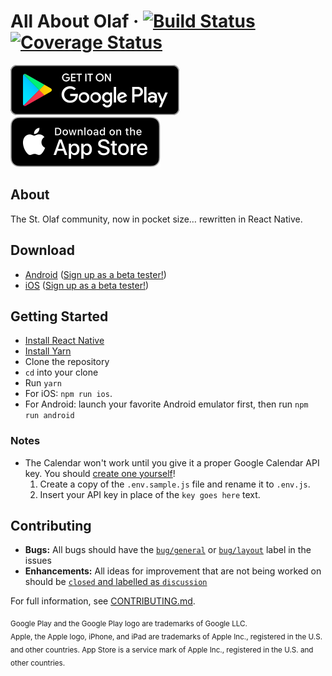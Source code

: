 # All About Olaf &middot; [![Build Status](https://travis-ci.org/StoDevX/AAO-React-Native.svg?branch=master)](https://travis-ci.org/StoDevX/AAO-React-Native) [![Coverage Status](https://coveralls.io/repos/github/StoDevX/AAO-React-Native/badge.svg)](https://coveralls.io/github/StoDevX/AAO-React-Native)

<img alt="Get it on Google Play" src="images/get_google_play.svg" /></a> <img alt="Download on the App Store" src="images/get_app_store.svg" />

## About

The St. Olaf community, now in pocket size… rewritten in React Native.

## Download

- [Android](https://play.google.com/store/apps/details?id=com.allaboutolaf) ([Sign up as a beta tester!](https://play.google.com/apps/testing/com.allaboutolaf))
- [iOS](https://itunes.apple.com/us/app/all-about-olaf/id938588319) ([Sign up as a beta tester!](https://boarding-aao.herokuapp.com))

## Getting Started

- [Install React Native](http://facebook.github.io/react-native/docs/getting-started.html#content)
- [Install Yarn](https://yarnpkg.com/en/docs/install)
- Clone the repository
- `cd` into your clone
- Run `yarn`
- For iOS: `npm run ios`.
- For Android: launch your favorite Android emulator first, then run `npm run android`

### Notes

- The Calendar won't work until you give it a proper Google Calendar API key.
You should [create one yourself](https://console.developers.google.com/projectselector/apis/credentials)!
  1. Create a copy of the `.env.sample.js` file and rename it to `.env.js`.
  2. Insert your API key in place of the `key goes here` text.

## Contributing

- **Bugs:** All bugs should have the [`bug/general`](https://github.com/StoDevX/AAO-React-Native/labels/bug%2Fgeneral) or [`bug/layout`](https://github.com/StoDevX/AAO-React-Native/labels/bug%2Flayout) label in the issues
- **Enhancements:** All ideas for improvement that are not being worked on should be [`closed` and labelled as `discussion`](https://github.com/StoDevX/AAO-React-Native/issues?utf8=%E2%9C%93&q=is%3Aclosed%20is%3Aissue%20label%3Astatus%2Fdiscussion)

For full information, see [CONTRIBUTING.md](CONTRIBUTING.md).

<sub>Google Play and the Google Play logo are trademarks of Google LLC.<br />
Apple, the Apple logo, iPhone, and iPad are trademarks of Apple Inc., registered in the U.S. and other countries. App Store is a service mark of Apple Inc., registered in the U.S. and other countries.</sub>
